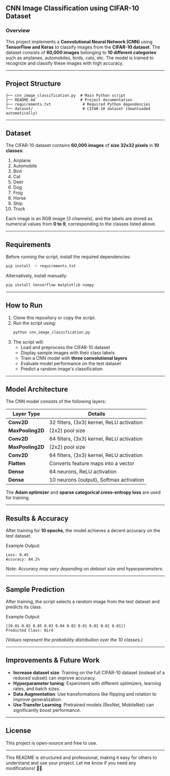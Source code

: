 ## **CNN Image Classification using CIFAR-10 Dataset**  

### **Overview**  
This project implements a **Convolutional Neural Network (CNN)** using **TensorFlow and Keras** to classify images from the **CIFAR-10 dataset**. The dataset consists of **60,000 images** belonging to **10 different categories** such as airplanes, automobiles, birds, cats, etc. The model is trained to recognize and classify these images with high accuracy.  

---

## **Project Structure**  
```
├── cnn_image_classification.py  # Main Python script
├── README.md                    # Project documentation
├── requirements.txt              # Required Python dependencies
└── dataset/                      # CIFAR-10 dataset (downloaded automatically)
```

---

## **Dataset**  
The CIFAR-10 dataset contains **60,000 images** of **size 32x32 pixels** in **10 classes**:  
1. Airplane  
2. Automobile  
3. Bird  
4. Cat  
5. Deer  
6. Dog  
7. Frog  
8. Horse  
9. Ship  
10. Truck  

Each image is an RGB image (3 channels), and the labels are stored as numerical values from **0 to 9**, corresponding to the classes listed above.  

---

## **Requirements**  
Before running the script, install the required dependencies:  

```bash
pip install -r requirements.txt
```

Alternatively, install manually:  
```bash
pip install tensorflow matplotlib numpy
```

---

## **How to Run**  
1. Clone this repository or copy the script.  
2. Run the script using:  
   ```bash
   python cnn_image_classification.py
   ```
3. The script will:  
   - Load and preprocess the CIFAR-10 dataset  
   - Display sample images with their class labels  
   - Train a CNN model with **three convolutional layers**  
   - Evaluate model performance on the test dataset  
   - Predict a random image's classification  

---

## **Model Architecture**  
The CNN model consists of the following layers:  

| Layer Type          | Details                      |
|---------------------|----------------------------|
| **Conv2D**         | 32 filters, (3x3) kernel, ReLU activation |
| **MaxPooling2D**   | (2x2) pool size |
| **Conv2D**         | 64 filters, (3x3) kernel, ReLU activation |
| **MaxPooling2D**   | (2x2) pool size |
| **Conv2D**         | 64 filters, (3x3) kernel, ReLU activation |
| **Flatten**        | Converts feature maps into a vector |
| **Dense**          | 64 neurons, ReLU activation |
| **Dense**          | 10 neurons (output), Softmax activation |

The **Adam optimizer** and **sparse categorical cross-entropy loss** are used for training.  

---

## **Results & Accuracy**  
After training for **10 epochs**, the model achieves a decent accuracy on the test dataset.  

Example Output:  
```
Loss: 0.45
Accuracy: 84.2%
```
*Note: Accuracy may vary depending on dataset size and hyperparameters.*  

---

## **Sample Prediction**  
After training, the script selects a random image from the test dataset and predicts its class.  

Example Output:  
```
[[0.01 0.02 0.85 0.03 0.04 0.02 0.01 0.01 0.01 0.01]]
Predicted Class: Bird
```
*(Values represent the probability distribution over the 10 classes.)*  

---

## **Improvements & Future Work**  
- **Increase dataset size**: Training on the full CIFAR-10 dataset (instead of a reduced subset) can improve accuracy.  
- **Hyperparameter tuning**: Experiment with different optimizers, learning rates, and batch sizes.  
- **Data Augmentation**: Use transformations like flipping and rotation to improve generalization.  
- **Use Transfer Learning**: Pretrained models (ResNet, MobileNet) can significantly boost performance.  

---

## **License**  
This project is open-source and free to use.  

---

This README is structured and professional, making it easy for others to understand and use your project. Let me know if you need any modifications! 🚀😊
